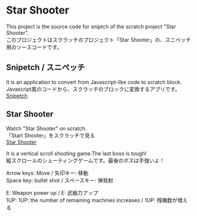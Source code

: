 # Star Shooter
This project is the source code for sniptch of the scratch project "Star Shooter".  
このプロジェクトはスクラッチのプロジェクト「Star Shooter」の、スニペッチ用のソースコードです。  

## Snipetch / スニペッチ
It is an application to convert from Javascript-like code to scratch block.  
Javascript風のコードから、スクラッチのブロックに変換するアプリです。  
<a href="https://www.inosyan.com/snipetch" target="_blank">Snipetch</a>  


## Star Shooter
Watch "Star Shooter" on scratch.  
「Start Shooter」をスクラッチで見る  
<a href="https://scratch.mit.edu/projects/209214440/" target="_blank">Star Shooter</a>  


It is a vertical scroll shooting game.The last boss is tough!  
縦スクロールのシューティングゲームです。最後のボスは手強いよ！  

Arrow keys: Move / 矢印キー: 移動  
Space key: bullet shot / スペースキー: 弾発射  

E: Weapon power up / E: 武器力アップ  
1UP: 1UP: the number of remaining machines increases / 1UP: 残機数が増える  

